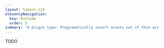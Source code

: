 ```yaml
---
layout: layout.njk
eleventyNavigation:
  key: Runtime
  order: 5
summary: "A plugin type: Programatically insert assets out of thin air into bundles"
---
```


TODO
